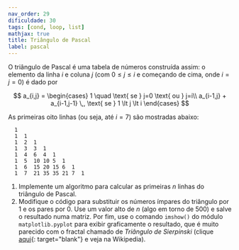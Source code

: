 ```yaml
---
nav_order: 29
dificuldade: 30
tags: [cond, loop, list]
mathjax: true
title: Triângulo de Pascal
label: pascal
---
```


O triângulo de Pascal é uma tabela de números construída assim: o elemento da linha $i$ e coluna $j$ (com $0 \le j \le i$ e começando de cima, onde $i=j=0$) é dado por

$$
 a_{i,j} =
 \begin{cases}
1 \quad \text{ se } j=0 \text{ ou }  j=i\\
a_{i-1,j} + a_{i-1,j-1} \,, \text{ se } 1 \lt j \lt  i
\end{cases}
$$

As primeiras oito linhas (ou seja, até $i=7$) são mostradas abaixo:
```
  1
  1  1
  1  2  1
  1  3  3  1
  1  4  6  4  1
  1  5  10 10 5  1
  1  6  15 20 15 6  1
  1  7  21 35 35 21 7  1
```

1. Implemente um algoritmo para calcular as primeiras $n$ linhas do triângulo de Pascal.
1. Modifique o código para substituir os números ímpares do triângulo por 1 e os pares por 0. Use um valor alto de $n$ (algo em torno de 500) e salve o resultado numa matriz. Por fim, use o comando `imshow()` do módulo `matplotlib.pyplot` para exibir graficamente o resultado, que é muito parecido com o fractal chamado de *Triângulo de Sierpinski* (clique [aqui](https://pt.wikipedia.org/wiki/Tri%C3%A2ngulo_de_Sierpinski){: target="blank"} e veja na Wikipedia).
